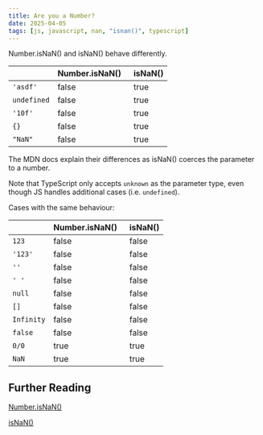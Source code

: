 ```yaml
---
title: Are you a Number?
date: 2025-04-05
tags: [js, javascript, nan, "isnan()", typescript]
---
```


Number.isNaN() and isNaN() behave differently.

|  | **Number.isNaN()**&nbsp;&nbsp; | **isNaN()** |
| --- | --- | --- |
| `'asdf'` | false | true |
| `undefined` | false | true |
| `'10f'` | false | true |
| `{}` | false | true |
| `"NaN"` | false | true |

The MDN docs explain their differences as isNaN() coerces the parameter to a number.

Note that TypeScript only accepts `unknown` as the parameter type, even though JS handles additional cases (i.e. `undefined`).

Cases with the same behaviour:

|  | **Number.isNaN()**&nbsp;&nbsp; | **isNaN()** |
| --- | --- | --- |
| `123` | false | false |
| `'123'` | false | false |
| `''` | false | false |
| `' '` | false | false |
| `null` | false | false |
| `[]` | false | false |
| `Infinity` | false | false |
| `false` | false | false |
| `0/0` | true | true |
| `NaN` | true | true |

## Further Reading

[Number.isNaN()](https://developer.mozilla.org/en-US/docs/Web/JavaScript/Reference/Global_Objects/Number/isNaN#)

[isNaN()](https://developer.mozilla.org/en-US/docs/Web/JavaScript/Reference/Global_Objects/isNaN)

